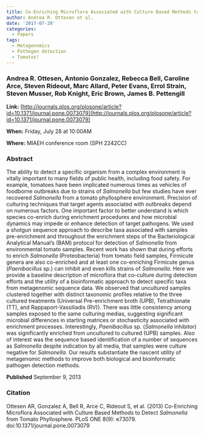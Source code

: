 ```yaml
---
title: Co-Enriching Microflora Associated with Culture Based Methods to Detect Salmonella from Tomato Phyllosphere
author: Andrea R. Ottesen et al.
date: '2017-07-28'
categories:
  - Papers
tags:
  - Metagenomics
  - Pathogen detection
  - Tomatos!
---
```


### Andrea R. Ottesen, Antonio Gonzalez, Rebecca Bell, Caroline Arce, Steven Rideout, Marc Allard, Peter Evans, Errol Strain, Steven Musser, Rob Knight, Eric Brown, James B. Pettengill

**Link:** [http://journals.plos.org/plosone/article?id=10.1371/journal.pone.0073079](http://journals.plos.org/plosone/article?id=10.1371/journal.pone.0073079)

**When:** Friday, July 28 at 10:00AM

**Where:** MIAEH conference room (SPH 2242CC)

### Abstract
The ability to detect a specific organism from a complex environment is vitally important to many fields of public health, including food safety. For example, tomatoes have been implicated numerous times as vehicles of foodborne outbreaks due to strains of *Salmonella* but few studies have ever recovered *Salmonella* from a tomato phyllosphere environment. Precision of culturing techniques that target agents associated with outbreaks depend on numerous factors. One important factor to better understand is which species co-enrich during enrichment procedures and how microbial dynamics may impede or enhance detection of target pathogens. We used a shotgun sequence approach to describe taxa associated with samples pre-enrichment and throughout the enrichment steps of the Bacteriological Analytical Manual’s (BAM) protocol for detection of *Salmonella* from environmental tomato samples. Recent work has shown that during efforts to enrich *Salmonella* (Proteobacteria) from tomato field samples, Firmicute genera are also co-enriched and at least one co-enriching Firmicute genus (*Paenibacillus* sp.) can inhibit and even kills strains of *Salmonella*. Here we provide a baseline description of microflora that co-culture during detection efforts and the utility of a bioinformatic approach to detect specific taxa from metagenomic sequence data. We observed that uncultured samples clustered together with distinct taxonomic profiles relative to the three cultured treatments (Universal Pre-enrichment broth (UPB), Tetrathionate (TT), and Rappaport-Vassiliadis (RV)). There was little consistency among samples exposed to the same culturing medias, suggesting significant microbial differences in starting matrices or stochasticity associated with enrichment processes. Interestingly, *Paenibacillus* sp. (*Salmonella* inhibitor) was significantly enriched from uncultured to cultured (UPB) samples. Also of interest was the sequence based identification of a number of sequences as *Salmonella* despite indication by all media, that samples were culture negative for *Salmonella*. Our results substantiate the nascent utility of metagenomic methods to improve both biological and bioinformatic pathogen detection methods.

**Published** September 9, 2013

### Citation
Ottesen AR, Gonzalez A, Bell R, Arce C, Rideout S, et al. (2013) Co-Enriching Microflora Associated with Culture Based Methods to Detect *Salmonella* from Tomato Phyllosphere. PLoS ONE 8(9): e73079. doi:10.1371/journal.pone.0073079

